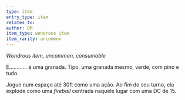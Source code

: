 ```yaml
---
type: item
entry_type: item
relates_to: 
author: DM
item_type: wondrous item
item_rarity: uncommon
---
```

*Wondrous item, uncommon, consumable*

É............ é uma granada. Tipo, uma granada mesmo, verde, com pino e tudo.

Jogue num espaço até 30ft como uma ação. Ao fim do seu turno, ela explode como uma *fireball* centrada naquele lugar com uma DC de 15. 
